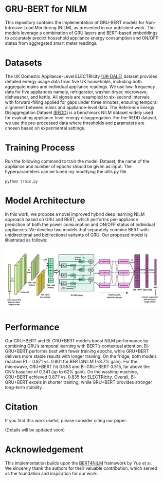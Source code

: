 # GRU-BERT for NILM
This repository contains the implementation of GRU-BERT models for Non-Intrusive Load Monitoring (NILM), as presented in our published work. The models leverage a combination of  GRU layers and BERT-based embeddings to accurately predict household appliance energy consumption and ON/OFF states from aggregated smart meter readings.

# Datasets
The UK Domestic Appliance-Level ELECTRIcity [(UK-DALE)](https://arxiv.org/abs/1404.0284) dataset provides detailed energy usage data from five UK households, including both aggregate mains and individual appliance readings. We use low-frequency data for five appliances namely, refrigerator, washer-dryer, microwave, dishwasher, and kettle. All signals are resampled to six-second intervals with forward-filling applied for gaps under three minutes, ensuring temporal alignment between mains and appliance-level data.
The Reference Energy Disaggregation Dataset [(REDD)](https://github.com/inesylla/energy-disaggregation-DL) is a benchmark NILM dataset widely used for evaluating appliance-level energy disaggregation. For the REDD dataset, we use the pre-processed data where thresholds and parameters are chosen based on experimental settings.

# Training Process
Run the following command to train the model. Dataset, the name of the appliance and number of epochs should be given as input. The hyperparameters can be tuned my modifying the utils.py file.

`python train.py`

# Model Architecture
In this work, we propose a novel improved hybrid deep learning NILM approach based on GRU and BERT, which performs per-appliance prediction of both the power consumption and ON/OFF status of individual appliances. We develop two models that separately combine BERT with unidirectional and bidirectional variants of GRU. Our proposed model is illustrated as follows: 

![Bi-GRU+BERT Model Architecture](biGRU+BERT.png)

# Performance
Our GRU+BERT and Bi-GRU+BERT models boost NILM performance by combining GRU’s temporal learning with BERT’s contextual attention. Bi-GRU+BERT performs best with fewer training epochs, while GRU+BERT delivers more stable results with longer training. On the fridge, both models reached F1 = 0.871 vs. 0.801 for BERT4NILM (≈8.7% gain). For the microwave, GRU+BERT hit 0.553 and Bi-GRU+BERT 0.515, far above the CNN baseline of 0.341 (up to 62% gain). On the washing machine, GRU+BERT achieved 0.877 vs. 0.835 for ELECTRIcity. Overall, Bi-GRU+BERT excels in shorter training, while GRU+BERT provides stronger long-term stability.

# Citation
If you find this work useful, please consider citing our paper:

(Details will be updated soon)

# Acknowledgement

This implementation builds upon the [BERT4NILM](https://github.com/Yueeeeeeee/BERT4NILM/) framework by Yue et al. We sincerely thank the authors for their valuable contribution, which served as the foundation and inspiration for our work.
